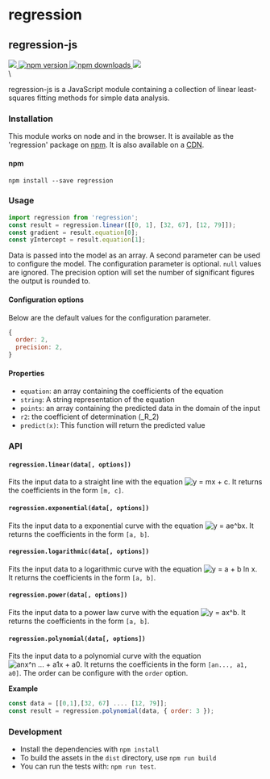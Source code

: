 # regression

## regression-js

[![](https://travis-ci.org/Tom-Alexander/regression-js.svg?branch=master) ](https://travis-ci.org/Tom-Alexander/regression-js)[![npm version](https://img.shields.io/npm/v/regression.svg) ](https://npmjs.com/package/regression)[![npm downloads](https://img.shields.io/npm/dt/regression.svg) ](https://npmjs.com/package/regression)[![](https://codeclimate.com/github/Tom-Alexander/regression-js/badges/coverage.svg)](https://codeclimate.com/github/Tom-Alexander/regression-js/coverage)\
\


regression-js is a JavaScript module containing a collection of linear least-squares fitting methods for simple data analysis.

### Installation

This module works on node and in the browser. It is available as the 'regression' package on [npm](https://www.npmjs.com/package/regression). It is also available on a [CDN](https://cdnjs.com/libraries/regression).

#### npm

```
npm install --save regression
```

### Usage

```javascript
import regression from 'regression';
const result = regression.linear([[0, 1], [32, 67], [12, 79]]);
const gradient = result.equation[0];
const yIntercept = result.equation[1];
```

Data is passed into the model as an array. A second parameter can be used to configure the model. The configuration parameter is optional. `null` values are ignored. The precision option will set the number of significant figures the output is rounded to.

#### Configuration options

Below are the default values for the configuration parameter.

```javascript
{
  order: 2,
  precision: 2,
}
```

#### Properties

* `equation`: an array containing the coefficients of the equation
* `string`: A string representation of the equation
* `points`: an array containing the predicted data in the domain of the input
* `r2`: the coefficient of determination (_R_2)
* `predict(x)`: This function will return the predicted value

### API

#### `regression.linear(data[, options])`

Fits the input data to a straight line with the equation ![y = mx + c](http://mathurl.com/ycqyhets.png). It returns the coefficients in the form `[m, c]`.

#### `regression.exponential(data[, options])`

Fits the input data to a exponential curve with the equation ![y = ae^bx](http://mathurl.com/zuys53z.png). It returns the coefficients in the form `[a, b]`.

#### `regression.logarithmic(data[, options])`

Fits the input data to a logarithmic curve with the equation ![y = a + b ln x](http://mathurl.com/zye394m.png). It returns the coefficients in the form `[a, b]`.

#### `regression.power(data[, options])`

Fits the input data to a power law curve with the equation ![y = ax^b](http://mathurl.com/gojkazs.png). It returns the coefficients in the form `[a, b]`.

#### `regression.polynomial(data[, options])`

Fits the input data to a polynomial curve with the equation ![anx^n ... + a1x + a0](http://mathurl.com/hxz543o.png). It returns the coefficients in the form `[an..., a1, a0]`. The order can be configure with the `order` option.

**Example**

```javascript
const data = [[0,1],[32, 67] .... [12, 79]];
const result = regression.polynomial(data, { order: 3 });
```

### Development

* Install the dependencies with `npm install`
* To build the assets in the `dist` directory, use `npm run build`
* You can run the tests with: `npm run test`.
